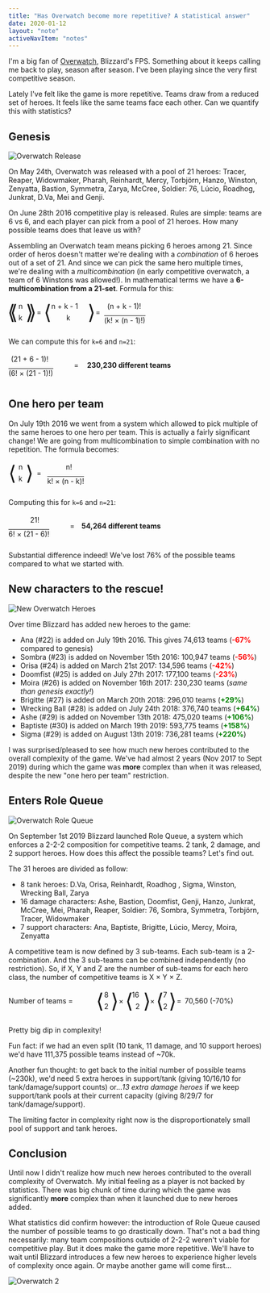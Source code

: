 ```yaml
---
title: "Has Overwatch become more repetitive? A statistical answer"
date: 2020-01-12
layout: "note"
activeNavItem: "notes"
---
```


<style>
.formula { height: 60px; position: relative; }
.formula span { position: absolute; }
.up, .down { font-weight: bold; }
.up { color: green; }
.down { color: red; }
</style>

I'm a big fan of [Overwatch][overwatch], Blizzard's FPS. Something about it
keeps calling me back to play, season after season. I've been playing since the
very first competitive season.

Lately I've felt like the game is more repetitive. Teams draw from a reduced
set of heroes. It feels like the same teams face each other. Can we quantify
this with statistics?

## Genesis

![Overwatch Release](/img/overwatch-release.jpg)

On May 24th, Overwatch was released with a pool of 21 heroes: Tracer, Reaper,
Widowmaker, Pharah, Reinhardt, Mercy, Torbjörn, Hanzo, Winston, Zenyatta,
Bastion, Symmetra, Zarya, McCree, Soldier: 76, Lúcio, Roadhog, Junkrat, D.Va,
Mei and Genji.

On June 28th 2016 competitive play is released. Rules are simple: teams
are 6 vs 6, and each player can pick from a pool of 21 heroes. How many
possible teams does that leave us with?

Assembling an Overwatch team means picking 6 heroes among 21. Since order of
heros doesn't matter we're dealing with a _combination_ of 6 heroes out of a
set of 21. And since we can pick the same hero multiple times, we're dealing
with a _multicombination_ (in early competitive overwatch, a team of 6
Winstons was allowed!). In mathematical terms we have a **6-multicombination
from a 21-set**. Formula for this:

<div class="formula">
<span style="top: 0px; left: -2px; font-size: 40px; font-weight: 100;">⟨</span>
<span style="top: 0px; left: 3px; font-size: 40px; font-weight: 100;">⟨</span>
<span style="top: 4px; left: 20px;">n</span>
<span style="top: 27px; left: 20px;">k</span>
<span style="top: 0px; left: 34px; font-size: 40px; font-weight: 100;">⟩</span>
<span style="top: 0px; left: 40px; font-size: 40px; font-weight: 100;">⟩</span>
<span style="top: 16px; left: 56px;">=</span>
<span style="top: 0px; left: 70px; font-size: 40px; font-weight: 100;">⟨</span>
<span style="top: 4px; left: 85px;">n + k - 1</span>
<span style="top: 27px; left: 115px;">k</span>
<span style="top: 0px; left: 157px; font-size: 40px; font-weight: 100;">⟩</span>
<span style="top: 16px; left: 173px;">=</span>
<span style="top: 4px; left: 196px;">(n + k - 1)!</span>
<span style="top: 31px; left: 190px; border-top: 1px solid #222">(k! × (n - 1)!)</span>
</div>

We can compute this for `k=6` and `n=21`:

<div class="formula">
<span style="top: 4px; left: 5px;">(21 + 6 - 1)!</span>
<span style="top: 31px; left: 0px; border-top: 1px solid #222">(6! × (21 - 1)!)</span>
<span style="top: 16px; left: 130px;">=</span>
<span style="top: 16px; left: 156px; font-weight: bold">230,230 different teams</span>
</div>

## One hero per team
On July 19th 2016 we went from a system which allowed to pick multiple of the
same heroes to one hero per team. This is actually a fairly significant change!
We are going from multicombination to simple combination with no repetition.
The formula becomes:

<div class="formula">
<span style="top: 0px; left: 0px; font-size: 40px; font-weight: 100;">⟨</span>
<span style="top: 4px; left: 20px;">n</span>
<span style="top: 27px; left: 20px;">k</span>
<span style="top: 0px; left: 34px; font-size: 40px; font-weight: 100;">⟩</span>
<span style="top: 16px; left: 56px;">=</span>
<span style="top: 4px; left: 114px;">n!</span>
<span style="top: 31px; left: 77px; border-top: 1px solid #222">k! × (n - k)!</span>
</div>

Computing this for `k=6` and `n=21`:

<div class="formula">
<span style="top: 4px; left: 43px;">21!</span>
<span style="top: 31px; left: 0px; border-top: 1px solid #222">6! × (21 - 6)!</span>
<span style="top: 16px; left: 122px;">=</span>
<span style="top: 16px; left: 145px; font-weight: bold">54,264 different teams</span>
</div>

Substantial difference indeed! We've lost 76% of the possible teams compared to what we started with.

## New characters to the rescue!

![New Overwatch Heroes](/img/overwatch-new-heroes.png)

Over time Blizzard has added new heroes to the game:

<ul>
<li>Ana (#22) is added on July 19th 2016. This gives 74,613 teams (<span class="down">-67%</span> compared to genesis)</li>
<li>Sombra (#23) is added on November 15th 2016: 100,947 teams (<span class="down">-56%</span>)</li>
<li>Orisa (#24) is added on March 21st 2017: 134,596 teams (<span class="down">-42%</span>)</li>
<li>Doomfist (#25) is added on July 27th 2017: 177,100 teams (<span class="down">-23%</span>)</li>
<li>Moira (#26) is added on November 16th 2017: 230,230 teams (<em>same than genesis exactly!</em>)</li>
<li>Brigitte (#27) is added on March 20th 2018: 296,010 teams (<span class="up">+29%</span>)</li>
<li>Wrecking Ball (#28) is added on July 24th 2018: 376,740 teams (<span class="up">+64%</span>)</li>
<li>Ashe (#29) is added on November 13th 2018: 475,020 teams (<span class="up">+106%</span>)</li>
<li>Baptiste (#30) is added on March 19th 2019: 593,775 teams (<span class="up">+158%</span>)</li>
<li>Sigma (#29) is added on August 13th 2019: 736,281 teams (<span class="up">+220%</span>)</li>
</ul>

I was surprised/pleased to see how much new heroes contributed to the overall
complexity of the game. We've had almost 2 years (Nov 2017 to Sept 2019) during
which the game was **more** complex than when it was released, despite the new
"one hero per team" restriction.

## Enters Role Queue

![Overwatch Role Queue](/img/overwatch-role-queue.jpg)

On September 1st 2019 Blizzard launched Role Queue, a system which enforces a
2-2-2 composition for competitive teams. 2 tank, 2 damage, and 2 support
heroes. How does this affect the possible teams? Let's find out.

The 31 heroes are divided as follow:
* 8 tank heroes: D.Va, Orisa, Reinhardt, Roadhog , Sigma, Winston, Wrecking Ball, Zarya
* 16 damage characters: Ashe, Bastion, Doomfist, Genji, Hanzo, Junkrat, McCree, Mei, Pharah, Reaper, Soldier: 76, Sombra, Symmetra, Torbjörn, Tracer, Widowmaker
* 7 support characters: Ana, Baptiste, Brigitte, Lúcio, Mercy, Moira, Zenyatta

A competitive team is now defined by 3 sub-teams. Each sub-team is a
2-combination. And the 3 sub-teams can be combined independently (no
restriction). So, if X, Y and Z are the number of sub-teams for each hero
class, the number of competitive teams is X × Y × Z.


<div class="formula">
<span style="top: 16px; left: 0px;">Number of teams =</span>
<span style="top: 0px; left: 174px; font-size: 40px; font-weight: 100;">⟨</span>
<span style="top: 4px; left: 190px;">8</span>
<span style="top: 27px; left: 190px;">2</span>
<span style="top: 0px; left: 203px; font-size: 40px; font-weight: 100;">⟩</span>
<span style="top: 16px; left: 219px;">×</span>
<span style="top: 0px; left: 232px; font-size: 40px; font-weight: 100;">⟨</span>
<span style="top: 4px; left: 245px;">16</span>
<span style="top: 27px; left: 252px;">2</span>
<span style="top: 0px; left: 267px; font-size: 40px; font-weight: 100;">⟩</span>
<span style="top: 16px; left: 281px;">×</span>
<span style="top: 0px; left: 293px; font-size: 40px; font-weight: 100;">⟨</span>
<span style="top: 4px; left: 307px;">7</span>
<span style="top: 27px; left: 307px;">2</span>
<span style="top: 0px; left: 318px; font-size: 40px; font-weight: 100;">⟩</span>
<span style="top: 16px; left: 334px;">=</span>
<span style="top: 16px; left: 350px;">70,560 (-70%)</span>
</div>

Pretty big dip in complexity!

Fun fact: if we had an even split (10 tank, 11 damage, and 10 support heroes) we'd have 111,375 possible teams instead of ~70k.

Another fun thought: to get back to the initial number of possible teams
(~230k), we'd need 5 extra heroes in support/tank (giving 10/16/10 for
tank/damage/support counts) or..._13 extra damage heroes_ if we keep support/tank
pools at their current capacity (giving 8/29/7 for tank/damage/support).

The limiting factor in complexity right now is the disproportionately small
pool of support and tank heroes.

## Conclusion

Until now I didn't realize how much new heroes contributed to the overall
complexity of Overwatch. My initial feeling as a player is not backed by
statistics. There was big chunk of time during which the game was significantly
**more** complex than when it launched due to new heroes added.

What statistics did confirm however: the introduction of Role Queue caused the
number of possible teams to go drastically down. That's not a bad thing
necessarily: many team compositions outside of 2-2-2 weren't viable for
competitive play. But it does make the game more repetitive. We'll have to wait
until Blizzard introduces a few new heroes to experience higher levels of
complexity once again. Or maybe another game will come first...

![Overwatch 2](/img/overwatch-2.jpg)

[overwatch]: https://playoverwatch.com
